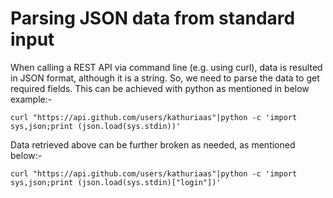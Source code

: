 # Parsing JSON data from standard input

When calling a REST API via command line (e.g. using curl), data is resulted in JSON format, although it is a string. So, we need to parse the data to get required fields. This can be achieved with python as mentioned in below example:-

```shell
curl "https://api.github.com/users/kathuriaas"|python -c 'import sys,json;print (json.load(sys.stdin))'
```

Data retrieved above can be further broken as needed, as mentioned below:-

```shell
curl "https://api.github.com/users/kathuriaas"|python -c 'import sys,json;print (json.load(sys.stdin)["login"])'
```
